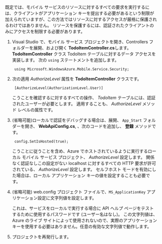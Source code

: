

既定では、モバイル サービスのリソースに対するすべての要求を実行するには、クライアントがアプリケーション キーを提出する必要があるという制限が加えられていますが、この方法ではリソースに対するアクセスが厳格に保護されるわけではありません。 リソースを保護するには、認証されたクライアントのみにアクセスを制限する必要があります。

1. Visual Studio で、モバイル サービス プロジェクトを開き、Controllers フォルダーを展開、および開く **TodoItemController.cs**します。  **TodoItemController** クラス TodoItem テーブルに対するデータ アクセスを実装します。 次の `using` ステートメントを追加します。

        using Microsoft.WindowsAzure.Mobile.Service.Security;

2. 次の適用 _AuthorizeLevel_ 属性を **TodoItemController** クラスです。 

        [AuthorizeLevel(AuthorizationLevel.User)]

    こうことを確認するに対するすべての操作、 _TodoItem_ テーブルには、認証されたユーザーが必要とします。 適用することも、 *AuthorizeLevel* メソッド レベルの属性です。

3. (省略可能)ローカルで認証をデバッグする場合は、展開、 `App_Start` フォルダーを開き、 **WebApiConfig.cs**, 、次のコードを追加し、 **登録** メソッドです。  

        config.SetIsHosted(true);

    こうことに従うことを含め、Azure でホストされているように実行するローカル モバイル サービス プロジェクト、 *AuthorizeLevel* 設定します。 関係なく認証なしこの設定がない localhost に対するすべての HTTP 要求が許可されている、 *AuthorizeLevel* 設定します。 セルフホスト モードを有効にした場合は、ローカル アプリケーション キーの値を設定することも必要です。

4. (省略可能) web.config プロジェクト ファイルで、`MS_ApplicationKey` アプリケーション設定に文字列値を設定します。 

    これは、サービスをローカルで実行する場合に API ヘルプ ページをテストするために使用するパスワードです (ユーザー名はなし)。  この文字列値は、Azure のライブ サイトによって使用されないので、実際のアプリケーション キーを使用する必要はありません。任意の有効な文字列値で動作します。
 
4. プロジェクトを再発行します。


